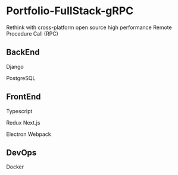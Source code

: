 # Portfolio-FullStack-gRPC
Rethink with cross-platform open source high performance Remote Procedure Call (RPC)


## BackEnd

Django

PostgreSQL

## FrontEnd

Typescript

Redux Next.js

Electron Webpack

## DevOps

Docker
